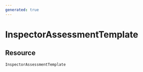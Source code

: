```yaml
---
generated: true
---
```


# InspectorAssessmentTemplate


## Resource

```text
InspectorAssessmentTemplate
```



